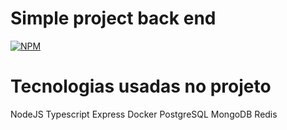 # Simple project back end

[![NPM](https://img.shields.io/npm/l/react)](https://github.com/Junior580/REST-API---TypeScript-MongoDB/blob/main/LICENCE)

# Tecnologias usadas no projeto

NodeJS
Typescript
Express
Docker
PostgreSQL
MongoDB
Redis
